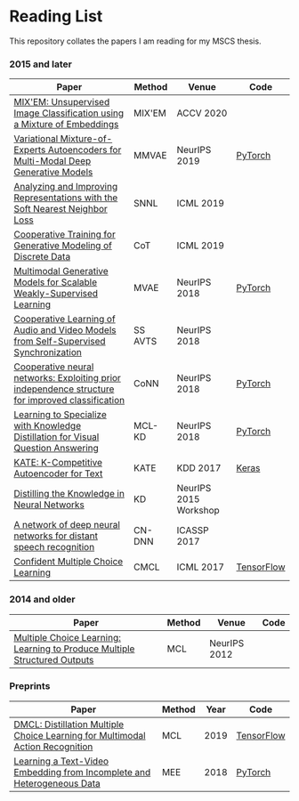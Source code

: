 # Reading List

This repository collates the papers I am reading for my MSCS thesis.

### 2015 and later

|Paper|Method|Venue|Code|
|-----|------|-----|----|
|[MIX'EM: Unsupervised Image Classification using a Mixture of Embeddings](https://arxiv.org/abs/2007.09502)|MIX'EM|ACCV 2020||
|[Variational Mixture-of-Experts Autoencoders for Multi-Modal Deep Generative Models](https://arxiv.org/abs/1911.03393)|MMVAE|NeurIPS 2019|[PyTorch](https://github.com/iffsid/mmvae)|
|[Analyzing and Improving Representations with the Soft Nearest Neighbor Loss](https://arxiv.org/abs/1902.01889)|SNNL|ICML 2019||
|[Cooperative Training for Generative Modeling of Discrete Data](https://arxiv.org/abs/1804.03782)|CoT|ICML 2019||
|[Multimodal Generative Models for Scalable Weakly-Supervised Learning](https://arxiv.org/abs/1802.05335)|MVAE|NeurIPS 2018|[PyTorch](https://github.com/mhw32/multimodal-vae-public)|
|[Cooperative Learning of Audio and Video Models from Self-Supervised Synchronization](https://arxiv.org/abs/1807.00230)|SS AVTS|NeurIPS 2018||
|[Cooperative neural networks: Exploiting prior independence structure for improved classification](https://arxiv.org/abs/1906.00291)|CoNN|NeurIPS 2018|[PyTorch](https://github.com/Harshs27/CoNN)|
|[Learning to Specialize with Knowledge Distillation for Visual Question Answering](https://papers.nips.cc/paper/2018/hash/0f2818101a7ac4b96ceeba38de4b934c-Abstract.html)|MCL-KD|NeurIPS 2018|[PyTorch](https://github.com/JonghwanMun/MCL-KD)|
|[KATE: K-Competitive Autoencoder for Text](https://arxiv.org/abs/1705.02033)|KATE|KDD 2017|[Keras](https://github.com/hugochan/KATE)|
|[Distilling the Knowledge in Neural Networks](https://arxiv.org/abs/1503.02531)|KD|NeurIPS 2015 Workshop||
|[A network of deep neural networks for distant speech recognition](https://arxiv.org/abs/1703.08002)|CN-DNN|ICASSP 2017||
|[Confident Multiple Choice Learning](https://arxiv.org/pdf/1706.03475.pdf)|CMCL|ICML 2017|[TensorFlow](https://github.com/chhwang/cmcl)|

### 2014 and older

|Paper|Method|Venue|Code|
|-----|------|-----|----|
|[Multiple Choice Learning: Learning to Produce Multiple Structured Outputs](https://papers.nips.cc/paper/2012/hash/cfbce4c1d7c425baf21d6b6f2babe6be-Abstract.html)|MCL|NeurIPS 2012||


### Preprints

|Paper|Method|Year|Code|
|-----|------|----|----|
|[DMCL: Distillation Multiple Choice Learning for Multimodal Action Recognition](https://arxiv.org/abs/1912.10982)|MCL|2019|[TensorFlow](https://github.com/ncgarcia/DMCL)|
|[Learning a Text-Video Embedding from Incomplete and Heterogeneous Data](https://arxiv.org/abs/1804.02516)|MEE|2018|[PyTorch](https://github.com/antoine77340/Mixture-of-Embedding-Experts)|
